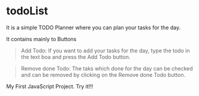 # todoList
It is a simple TODO Planner where you can plan your tasks for the day.

It contains mainly to Buttons
>Add Todo: 
    If you want to add your tasks for the day, type the todo in the text boa and press the Add Todo button.
    
>Remove done Todo:
    The taks which done for the day can be checked and can be removed by clicking on the Remove done Todo button.
    
My First JavaScript Project.
Try it!!!
